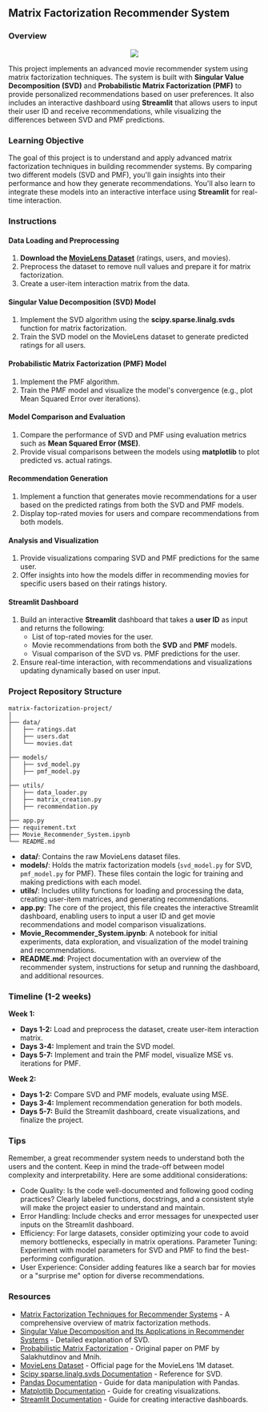 ## Matrix Factorization Recommender System

### Overview

<center>
    <img src="https://encrypted-tbn0.gstatic.com/images?q=tbn:ANd9GcQiRyPw-WJ-TI66GKXPoKpDgv3mO7RWhH14VA&s"/>
</center>

This project implements an advanced movie recommender system using matrix factorization techniques. The system is built with **Singular Value Decomposition (SVD)** and **Probabilistic Matrix Factorization (PMF)** to provide personalized recommendations based on user preferences. It also includes an interactive dashboard using **Streamlit** that allows users to input their user ID and receive recommendations, while visualizing the differences between SVD and PMF predictions.

### Learning Objective

The goal of this project is to understand and apply advanced matrix factorization techniques in building recommender systems. By comparing two different models (SVD and PMF), you'll gain insights into their performance and how they generate recommendations. You'll also learn to integrate these models into an interactive interface using **Streamlit** for real-time interaction.

### Instructions

#### Data Loading and Preprocessing

1. **Download the [MovieLens Dataset](https://grouplens.org/datasets/movielens/1m/)** (ratings, users, and movies).
2. Preprocess the dataset to remove null values and prepare it for matrix factorization.
3. Create a user-item interaction matrix from the data.

#### Singular Value Decomposition (SVD) Model

1. Implement the SVD algorithm using the **scipy.sparse.linalg.svds** function for matrix factorization.
2. Train the SVD model on the MovieLens dataset to generate predicted ratings for all users.

#### Probabilistic Matrix Factorization (PMF) Model

1. Implement the PMF algorithm.
2. Train the PMF model and visualize the model's convergence (e.g., plot Mean Squared Error over iterations).

#### Model Comparison and Evaluation

1. Compare the performance of SVD and PMF using evaluation metrics such as **Mean Squared Error (MSE)**.
2. Provide visual comparisons between the models using **matplotlib** to plot predicted vs. actual ratings.

#### Recommendation Generation

1. Implement a function that generates movie recommendations for a user based on the predicted ratings from both the SVD and PMF models.
2. Display top-rated movies for users and compare recommendations from both models.

#### Analysis and Visualization

1. Provide visualizations comparing SVD and PMF predictions for the same user.
2. Offer insights into how the models differ in recommending movies for specific users based on their ratings history.

#### Streamlit Dashboard

1. Build an interactive **Streamlit** dashboard that takes a **user ID** as input and returns the following:
   - List of top-rated movies for the user.
   - Movie recommendations from both the **SVD** and **PMF** models.
   - Visual comparison of the SVD vs. PMF predictions for the user.
2. Ensure real-time interaction, with recommendations and visualizations updating dynamically based on user input.

### Project Repository Structure

```
matrix-factorization-project/
│
├── data/
│   ├── ratings.dat
│   ├── users.dat
│   └── movies.dat
│
├── models/
│   ├── svd_model.py
│   ├── pmf_model.py
│
├── utils/
│   ├── data_loader.py
│   ├── matrix_creation.py
│   ├── recommendation.py
│
├── app.py
├── requirement.txt
├── Movie_Recommender_System.ipynb
└── README.md
```

- **data/**: Contains the raw MovieLens dataset files.
- **models/**: Holds the matrix factorization models (`svd_model.py` for SVD, `pmf_model.py` for PMF). These files contain the logic for training and making predictions with each model.
- **utils/**: Includes utility functions for loading and processing the data, creating user-item matrices, and generating recommendations.
- **app.py**: The core of the project, this file creates the interactive Streamlit dashboard, enabling users to input a user ID and get movie recommendations and model comparison visualizations.
- **Movie_Recommender_System.ipynb**: A notebook for initial experiments, data exploration, and visualization of the model training and recommendations.
- **README.md**: Project documentation with an overview of the recommender system, instructions for setup and running the dashboard, and additional resources.

### Timeline (1-2 weeks)

**Week 1:**

- **Days 1-2:** Load and preprocess the dataset, create user-item interaction matrix.
- **Days 3-4:** Implement and train the SVD model.
- **Days 5-7:** Implement and train the PMF model, visualize MSE vs. iterations for PMF.

**Week 2:**

- **Days 1-2:** Compare SVD and PMF models, evaluate using MSE.
- **Days 3-4:** Implement recommendation generation for both models.
- **Days 5-7:** Build the Streamlit dashboard, create visualizations, and finalize the project.

### Tips

Remember, a great recommender system needs to understand both the users and the content. Keep in mind the trade-off between model complexity and interpretability. Here are some additional considerations:

- Code Quality: Is the code well-documented and following good coding practices? Clearly labeled functions, docstrings, and a consistent style will make the project easier to understand and maintain.
- Error Handling: Include checks and error messages for unexpected user inputs on the Streamlit dashboard.
- Efficiency: For large datasets, consider optimizing your code to avoid memory bottlenecks, especially in matrix operations.
  Parameter Tuning: Experiment with model parameters for SVD and PMF to find the best-performing configuration.
- User Experience: Consider adding features like a search bar for movies or a "surprise me" option for diverse recommendations.

### Resources

- [Matrix Factorization Techniques for Recommender Systems](https://datajobs.com/data-science-repo/Recommender-Systems-[Netflix].pdf) - A comprehensive overview of matrix factorization methods.
- [Singular Value Decomposition and Its Applications in Recommender Systems](https://www.cs.uic.edu/~liub/KDD-cup-2007/proceedings/Regular-Paterek.pdf) - Detailed explanation of SVD.
- [Probabilistic Matrix Factorization](https://www.cs.toronto.edu/~amnih/papers/bpmf.pdf) - Original paper on PMF by Salakhutdinov and Mnih.
- [MovieLens Dataset](https://grouplens.org/datasets/movielens/1m/) - Official page for the MovieLens 1M dataset.
- [Scipy sparse.linalg.svds Documentation](https://docs.scipy.org/doc/scipy/reference/generated/scipy.sparse.linalg.svds.html) - Reference for SVD.
- [Pandas Documentation](https://pandas.pydata.org/docs/) - Guide for data manipulation with Pandas.
- [Matplotlib Documentation](https://matplotlib.org/stable/contents.html) - Guide for creating visualizations.
- [Streamlit Documentation](https://docs.streamlit.io/) - Guide for creating interactive dashboards.
